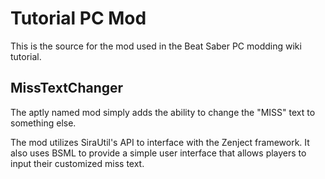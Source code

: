 # Tutorial PC Mod 
This is the source for the mod used in the Beat Saber PC modding wiki tutorial. 

## MissTextChanger

The aptly named mod simply adds the ability to change the "MISS" text to something else.

The mod utilizes SiraUtil's API to interface with the Zenject framework. It also uses BSML to provide a simple user interface that allows players to input their customized miss text.